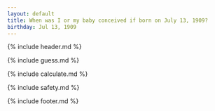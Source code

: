 ```yaml
---
layout: default
title: When was I or my baby conceived if born on July 13, 1909?
birthday: Jul 13, 1909
---
```


{% include header.md %}

{% include guess.md %}

{% include calculate.md %}

{% include safety.md %}

{% include footer.md %}



